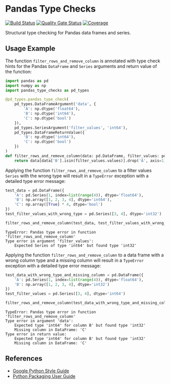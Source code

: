 Pandas Type Checks
==================

[![Build Status](https://dev.azure.com/martin-zuber/pandas-type-checks/_apis/build/status/mzuber.pandas-type-checks?branchName=main)](https://dev.azure.com/martin-zuber/pandas-type-checks/_build/latest?definitionId=1&branchName=main)
[![Quality Gate Status](https://sonarcloud.io/api/project_badges/measure?project=mzuber_pandas-type-checks&metric=alert_status)](https://sonarcloud.io/summary/new_code?id=mzuber_pandas-type-checks)
[![Coverage](https://sonarcloud.io/api/project_badges/measure?project=mzuber_pandas-type-checks&metric=coverage)](https://sonarcloud.io/summary/new_code?id=mzuber_pandas-type-checks)

Structural type checking for Pandas data frames and series.

Usage Example
-------------

The function `filter_rows_and_remove_column` is annotated with type check hints for the Pandas `DataFrame` and `Series`
arguments and return value of the function:

```python
import pandas as pd
import numpy as np
import pandas_type_checks as pd_types

@pd_types.pandas_type_check(
    pd_types.DataFrameArgument('data', {
        'A': np.dtype('float64'),
        'B': np.dtype('int64'),
        'C': np.dtype('bool')
    }),
    pd_types.SeriesArgument('filter_values', 'int64'),
    pd_types.DataFrameReturnValue({
        'B': np.dtype('int64'),
        'C': np.dtype('bool')
    })
)
def filter_rows_and_remove_column(data: pd.DataFrame, filter_values: pd.Series) -> pd.DataFrame:
    return data[data['B'].isin(filter_values.values)].drop('A', axis=1)
```

Applying the function `filter_rows_and_remove_column` to a filter values `Series` with the wrong type will result in a
`TypeError` exception with a detailed type error message:

```python
test_data = pd.DataFrame({
    'A': pd.Series(1, index=list(range(4)), dtype='float64'),
    'B': np.array([1, 2, 3, 4], dtype='int64'),
    'C': np.array([True] * 4, dtype='bool')
})
test_filter_values_with_wrong_type = pd.Series([3, 4], dtype='int32')

filter_rows_and_remove_column(test_data, test_filter_values_with_wrong_type)
```

```
TypeError: Pandas type error in function 'filter_rows_and_remove_column'
Type error in argument 'filter_values':
	Expected Series of type 'int64' but found type 'int32'
```

Applying the function `filter_rows_and_remove_column` to a data frame with a wrong column type and a missing column
will result in a `TypeError` exception with a detailed type error message:

```python
test_data_with_wrong_type_and_missing_column = pd.DataFrame({
    'A': pd.Series(1, index=list(range(4)), dtype='float64'),
    'B': np.array([1, 2, 3, 4], dtype='int32')
})
test_filter_values = pd.Series([3, 4], dtype='int64')

filter_rows_and_remove_column(test_data_with_wrong_type_and_missing_column, test_filter_values)
```

```
TypeError: Pandas type error in function 'filter_rows_and_remove_column'
Type error in argument 'data':
    Expected type 'int64' for column B' but found type 'int32'
    Missing column in DataFrame: 'C'
Type error in return value:
    Expected type 'int64' for column B' but found type 'int32'
    Missing column in DataFrame: 'C'
```

References
----------

* [Google Python Style Guide](https://google.github.io/styleguide/pyguide.html)
* [Python Packaging User Guide](https://packaging.python.org/en/latest/)

